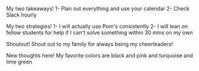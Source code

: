 My two takeaways!
1- Plan out everything and use your calendar
2- Check Slack hourly

My two strategies!
1- I will actually use Pom's consistently
2- I will lean on fellow students for help if I can't solve something within 30 mins on my own

Shoutout!
Shout out to my family for always being my cheerleaders!

New thoughts here!
My favorite colors are black and pink and turquoise and lime green
